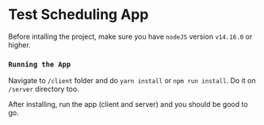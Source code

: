 # Test Scheduling App

Before intalling the project, make sure you have `nodeJS` version `v14.16.0` or higher.

### `Running the App`

Navigate to `/client` folder and do `yarn install` or `npm run install`.
Do it on `/server` directory too.

After installing, run the app (client and server) and you should be good to go.

